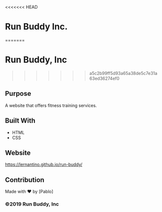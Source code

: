<<<<<<< HEAD
# Run Buddy Inc.
=======
# Run Buddy, Inc
>>>>>>> a5c2b99ff5d93a65a38de5c7e31a63ed36274ef0

## Purpose
A website that offers fitness training services. 

## Built With
* HTML
* CSS

## Website
https://lernantino.github.io/run-buddy/

## Contribution
Made with ❤️ by [Pablo]

### ©️2019 Run Buddy, Inc 
